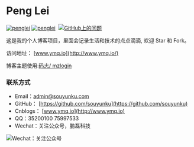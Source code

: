 
# Peng Lei

[![penglei](https://img.shields.io/badge/欢迎-Start-brightgreen.svg)]()  [![penglei](https://img.shields.io/badge/欢迎-Fork-brightgreen.svg)]()   [![GitHub上的问题](https://img.shields.io/github/issues/souyunku/blog-comments.svg)]()


这是我的个人博客项目，里面会记录生活和技术的点点滴滴, 欢迎 Star 和 Fork。

访问地址： [www.ymq.io](http://www.ymq.io/)

博客主题使用:[码志/ mzlogin](https://github.com/mzlogin/mzlogin.github.io)

### 联系方式
 - Email：admin@souyunku.com
 - GitHub： [https://github.com/souyunku](https://github.com/souyunku)
 - Cnblogs： [www.ymq.io](http://www.ymq.io)
 - QQ：35200100 75997533
 - Wechat：关注公众号，鹏磊科技
 
![Wechat：关注公众号][1]

  [1]: http://www.ymq.io/images/pengleikeji.jpg "鹏磊科技"
